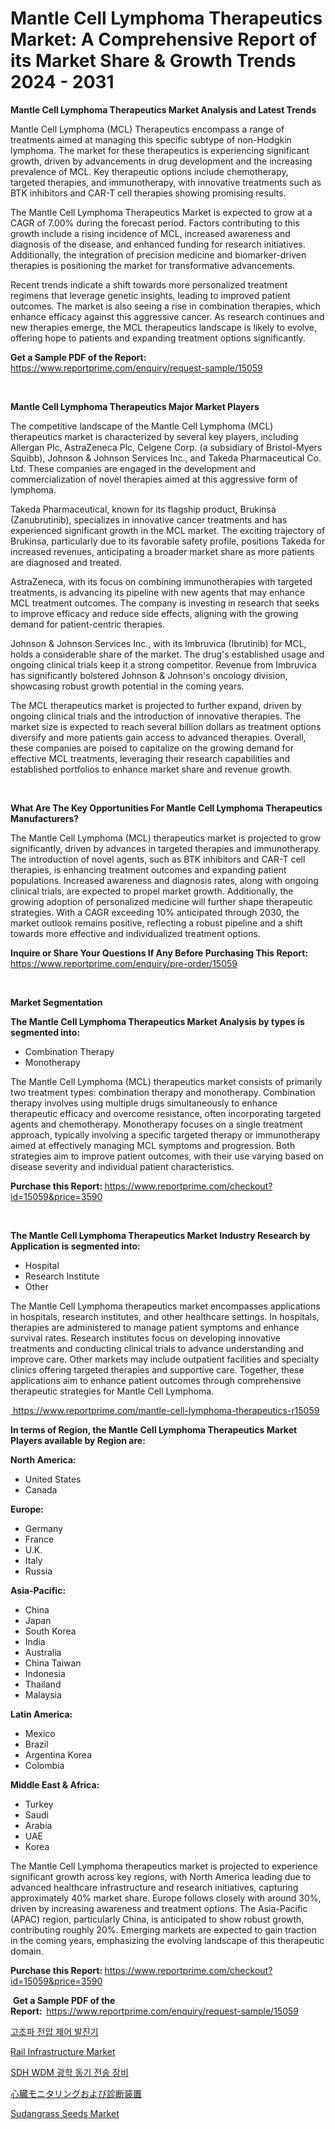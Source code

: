 <p><h1>Mantle Cell Lymphoma Therapeutics Market: A Comprehensive Report of its Market Share & Growth Trends 2024 - 2031</h1></p><p><strong>Mantle Cell Lymphoma Therapeutics Market Analysis and Latest Trends</strong></p>
<p><p>Mantle Cell Lymphoma (MCL) Therapeutics encompass a range of treatments aimed at managing this specific subtype of non-Hodgkin lymphoma. The market for these therapeutics is experiencing significant growth, driven by advancements in drug development and the increasing prevalence of MCL. Key therapeutic options include chemotherapy, targeted therapies, and immunotherapy, with innovative treatments such as BTK inhibitors and CAR-T cell therapies showing promising results.</p><p>The Mantle Cell Lymphoma Therapeutics Market is expected to grow at a CAGR of 7.00% during the forecast period. Factors contributing to this growth include a rising incidence of MCL, increased awareness and diagnosis of the disease, and enhanced funding for research initiatives. Additionally, the integration of precision medicine and biomarker-driven therapies is positioning the market for transformative advancements.</p><p>Recent trends indicate a shift towards more personalized treatment regimens that leverage genetic insights, leading to improved patient outcomes. The market is also seeing a rise in combination therapies, which enhance efficacy against this aggressive cancer. As research continues and new therapies emerge, the MCL therapeutics landscape is likely to evolve, offering hope to patients and expanding treatment options significantly.</p></p>
<p><strong>Get a Sample PDF of the Report:&nbsp;</strong> <a href="https://www.reportprime.com/enquiry/request-sample/15059">https://www.reportprime.com/enquiry/request-sample/15059</a></p>
<p>&nbsp;</p>
<p><strong>Mantle Cell Lymphoma Therapeutics Major Market Players</strong></p>
<p><p>The competitive landscape of the Mantle Cell Lymphoma (MCL) therapeutics market is characterized by several key players, including Allergan Plc, AstraZeneca Plc, Celgene Corp. (a subsidiary of Bristol-Myers Squibb), Johnson & Johnson Services Inc., and Takeda Pharmaceutical Co. Ltd. These companies are engaged in the development and commercialization of novel therapies aimed at this aggressive form of lymphoma.</p><p>Takeda Pharmaceutical, known for its flagship product, Brukinsa (Zanubrutinib), specializes in innovative cancer treatments and has experienced significant growth in the MCL market. The exciting trajectory of Brukinsa, particularly due to its favorable safety profile, positions Takeda for increased revenues, anticipating a broader market share as more patients are diagnosed and treated.</p><p>AstraZeneca, with its focus on combining immunotherapies with targeted treatments, is advancing its pipeline with new agents that may enhance MCL treatment outcomes. The company is investing in research that seeks to improve efficacy and reduce side effects, aligning with the growing demand for patient-centric therapies.</p><p>Johnson & Johnson Services Inc., with its Imbruvica (Ibrutinib) for MCL, holds a considerable share of the market. The drug's established usage and ongoing clinical trials keep it a strong competitor. Revenue from Imbruvica has significantly bolstered Johnson & Johnson's oncology division, showcasing robust growth potential in the coming years.</p><p>The MCL therapeutics market is projected to further expand, driven by ongoing clinical trials and the introduction of innovative therapies. The market size is expected to reach several billion dollars as treatment options diversify and more patients gain access to advanced therapies. Overall, these companies are poised to capitalize on the growing demand for effective MCL treatments, leveraging their research capabilities and established portfolios to enhance market share and revenue growth.</p></p>
<p>&nbsp;</p>
<p><strong>What Are The Key Opportunities For Mantle Cell Lymphoma Therapeutics Manufacturers?</strong></p>
<p><p>The Mantle Cell Lymphoma (MCL) therapeutics market is projected to grow significantly, driven by advances in targeted therapies and immunotherapy. The introduction of novel agents, such as BTK inhibitors and CAR-T cell therapies, is enhancing treatment outcomes and expanding patient populations. Increased awareness and diagnosis rates, along with ongoing clinical trials, are expected to propel market growth. Additionally, the growing adoption of personalized medicine will further shape therapeutic strategies. With a CAGR exceeding 10% anticipated through 2030, the market outlook remains positive, reflecting a robust pipeline and a shift towards more effective and individualized treatment options.</p></p>
<p><strong>Inquire or Share Your Questions If Any Before Purchasing This Report:</strong> <a href="https://www.reportprime.com/enquiry/pre-order/15059">https://www.reportprime.com/enquiry/pre-order/15059</a></p>
<p>&nbsp;</p>
<p><strong>Market Segmentation</strong></p>
<p><strong>The Mantle Cell Lymphoma Therapeutics Market Analysis by types is segmented into:</strong></p>
<p><ul><li>Combination Therapy</li><li>Monotherapy</li></ul></p>
<p><p>The Mantle Cell Lymphoma (MCL) therapeutics market consists of primarily two treatment types: combination therapy and monotherapy. Combination therapy involves using multiple drugs simultaneously to enhance therapeutic efficacy and overcome resistance, often incorporating targeted agents and chemotherapy. Monotherapy focuses on a single treatment approach, typically involving a specific targeted therapy or immunotherapy aimed at effectively managing MCL symptoms and progression. Both strategies aim to improve patient outcomes, with their use varying based on disease severity and individual patient characteristics.</p></p>
<p><strong>Purchase this Report:&nbsp;</strong><a href="https://www.reportprime.com/checkout?id=15059&price=3590">https://www.reportprime.com/checkout?id=15059&price=3590</a></p>
<p>&nbsp;</p>
<p><strong>The Mantle Cell Lymphoma Therapeutics Market Industry Research by Application is segmented into:</strong></p>
<p><ul><li>Hospital</li><li>Research Institute</li><li>Other</li></ul></p>
<p><p>The Mantle Cell Lymphoma therapeutics market encompasses applications in hospitals, research institutes, and other healthcare settings. In hospitals, therapies are administered to manage patient symptoms and enhance survival rates. Research institutes focus on developing innovative treatments and conducting clinical trials to advance understanding and improve care. Other markets may include outpatient facilities and specialty clinics offering targeted therapies and supportive care. Together, these applications aim to enhance patient outcomes through comprehensive therapeutic strategies for Mantle Cell Lymphoma.</p></p>
<p><a href="https://www.reportprime.com/mantle-cell-lymphoma-therapeutics-r15059">&nbsp;https://www.reportprime.com/mantle-cell-lymphoma-therapeutics-r15059</a></p>
<p><strong>In terms of Region, the Mantle Cell Lymphoma Therapeutics Market Players available by Region are:</strong></p>
<p>
    <p> <strong> North America: </strong>
        <ul>
            <li>United States</li>
            <li>Canada</li>
        </ul>
        </p> 
    <p> <strong> Europe: </strong>
        <ul>
            <li>Germany</li>
            <li>France</li>
            <li>U.K.</li>
            <li>Italy</li>
            <li>Russia</li>
        </ul>
        </p> 
    <p> <strong> Asia-Pacific: </strong>
        <ul>
            <li>China</li>
            <li>Japan</li>
            <li>South Korea</li>
            <li>India</li>
            <li>Australia</li>
            <li>China Taiwan</li>
            <li>Indonesia</li>
            <li>Thailand</li>
            <li>Malaysia</li>
        </ul>
        </p> 
    <p> <strong> Latin America: </strong>
        <ul>
            <li>Mexico</li>
            <li>Brazil</li>
            <li>Argentina Korea</li>
            <li>Colombia</li>
        </ul>
        </p> 
    <p> <strong> Middle East & Africa: </strong>
        <ul>
            <li>Turkey</li>
            <li>Saudi</li>
            <li>Arabia</li>
            <li>UAE</li>
            <li>Korea</li>
        </ul>
    </p>
    </p>
<p><p>The Mantle Cell Lymphoma therapeutics market is projected to experience significant growth across key regions, with North America leading due to advanced healthcare infrastructure and research initiatives, capturing approximately 40% market share. Europe follows closely with around 30%, driven by increasing awareness and treatment options. The Asia-Pacific (APAC) region, particularly China, is anticipated to show robust growth, contributing roughly 20%. Emerging markets are expected to gain traction in the coming years, emphasizing the evolving landscape of this therapeutic domain.</p></p>
<p><strong>Purchase this Report: </strong><a href="https://www.reportprime.com/checkout?id=15059&price=3590">https://www.reportprime.com/checkout?id=15059&price=3590</a></p>
<p>&nbsp;<strong>Get a Sample PDF of the Report:&nbsp;&nbsp;</strong><a href="https://www.reportprime.com/enquiry/request-sample/15059">https://www.reportprime.com/enquiry/request-sample/15059</a></p>
<p><strong></strong></p>
<p><p><a href="https://medium.com/@wpzbonrg51/%EC%8B%9C%EC%9E%A5%EC%97%90%EC%84%9C%EC%9D%98-%EB%A6%AC%EB%8D%94%EC%99%80-%EB%82%99%EC%98%A4%EC%9E%90-%EA%B8%80%EB%A1%9C%EB%B2%8C-%EC%A1%B0%ED%99%94-%EC%A0%84%EC%95%95-%EC%A0%9C%EC%96%B4-%EB%B0%9C%EC%A7%84%EA%B8%B0-%EC%8B%9C%EC%9E%A5-%EB%8F%99%ED%96%A5-%EB%B0%8F-%EC%98%88%EC%B8%A1-2024-2031-f4d793590a38?postPublishedType=initial">고조파 전압 제어 발진기</a></p><p><a href="https://www.linkedin.com/pulse/global-rail-infrastructure-market-projected-grow-cagr-88-forcasted-sr0jf?trackingId=QZFnCvroQiaaxGzWBDJMFw%3D%3D">Rail Infrastructure Market</a></p><p><a href="https://medium.com/@wpzbonrg51/%EC%84%B8%EA%B3%84-sdh-wdm-optical-synchronous-transmission-equipment-market-%EC%9D%80-2024%EC%97%90%EC%84%9C-2031%EB%A1%9C-%EC%97%B0%ED%8F%89%EA%B7%A0-%EC%A6%9D%EA%B0%80%EC%9C%A8%EC%9D%84-%EB%B3%B4%EC%9D%BC-%EA%B2%83%EC%9C%BC%EB%A1%9C-%EC%98%88%EC%83%81%EB%90%A9%EB%8B%88%EB%8B%A4-91b85e048afe">SDH WDM 광학 동기 전송 장비</a></p><p><a href="https://medium.com/@isaurapx9xsianez/%E5%BF%83%E8%87%93%E3%83%A2%E3%83%8B%E3%82%BF%E3%83%AA%E3%83%B3%E3%82%B0%E3%81%8A%E3%82%88%E3%81%B3%E8%A8%BA%E6%96%AD%E6%A9%9F%E5%99%A8%E5%B8%82%E5%A0%B4%E3%83%AC%E3%83%9D%E3%83%BC%E3%83%88-%E8%A3%BD%E5%93%81%E3%82%BF%E3%82%A4%E3%83%97-%E5%BF%83%E9%9B%BB%E5%9B%B3-ecg%E3%83%AC%E3%82%B3%E3%83%BC%E3%83%80%E3%83%BC-%E5%BF%83%E6%8B%8D%E8%A8%88-ecg%E9%81%A0%E9%9A%94%E6%B8%AC%E5%AE%9A-%E3%81%9D%E3%81%AE%E4%BB%96-%E6%9C%80%E7%B5%82%E7%94%A8%E9%80%94-%E7%97%85%E9%99%A2-%E3%82%AF%E3%83%AA%E3%83%8B%E3%83%83%E3%82%AF-%E3%81%9D%E3%81%AE%E4%BB%96-%E3%81%8A%E3%82%88%E3%81%B3%E5%9C%B0%E5%9F%9F-2024-2031-253a30c54b82">心臓モニタリングおよび診断装置</a></p><p><a href="https://issuu.com/reportprime-2/docs/sudangrass-seeds-market-size-2030.p_51b65e2bb22df4">Sudangrass Seeds Market</a></p></p>